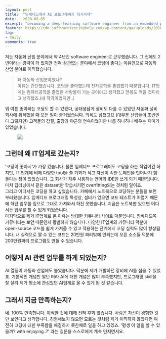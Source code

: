 ```yaml
---
layout: post
title:  "임베디드에서 AI 프로그래머가 되기까지"
date:   2020-08-05
excerpt: "becoming a deep-learning software engineer from an embedded programmer"
feature: https://cdn.softwaretestinghelp.com/wp-content/qa/uploads/2018/11/introduction-4.png
tag:
- daily
comments: true
---
```

저는 자동화 산업 분야에서 약 4년간 software engineer로 근무했습니다. 그 전에도 2년이라는 경력이 더 있지만 전혀 상관없는 분야에서 코딩이 좋다는 이유만으로 자동화 산업 분야로 이직했습니다.
> 왜 자동화 산업분야였나?  
이유는 간단했습니다. 코딩을 좋아했는데 전자공학을 졸업했기 때문입니다. IT업계는 컴퓨터공학을 졸업한 사람들이 가는 곳이라고 생각했고 연봉도 적을 것이라고 생각했죠.(내 착각이었지만..)

뭐 여튼 좋아하는 코딩도 할 수 있겠다, 공대생답게 장비도 다룰 수 있었던 자동화 설비 회사에 취직했을 때 모든 일이 즐거웠습니다. 의욕도 넘쳤고요.(대부분 신입들이 초반엔 다 그렇지만) 고객들의 갑질, 출장과 야근의 연속이었지만 나름 하나하나 배우는 재미가 있었습니다.
<figure>
	<a href="http://img.hani.co.kr/imgdb/resize/2018/1120/154258629145_20181120.JPG"><img src="http://img.hani.co.kr/imgdb/resize/2018/1120/154258629145_20181120.JPG"></a>
</figure>

## 그런데 왜 IT업계로 갔는지?
'코딩이 좋아서'가 가장 컸습니다. 물론 임베디드 프로그래머도 코딩을 하는 직업이긴 하지만, IT 업계에 비해 다양한 tool을 쓸 기회가 적고 자신이 속한 도메인을 벗어나기 힘들다는 점이 있었습니다. 그 회사가 자주 사용하는 언어와 IDE만 쓰게 되기 때문입니다. 마치 딥러닝에서 같은 dataset만 학습시키면 overfitting되는 것처럼 말이죠.  
그리고 어디서든 코딩을 하고 싶었습니다. 카페에서 노트북으로 코딩하는 분들을 보면 부러웠습니다. 임베디드 프로그래밍 특성상, 설비가 없으면 코드 테스트가 어렵기 때문에 하던 업무를 집으로 그대로 가져와서 하진 못했습니다. 지금은 노트북만 있으면 어디서든 업무를 할 수 있게 되었습니다.  
마지막으로 제가 IT업계로 온 이유는 방대한 커뮤니티 사이트 덕분입니다. 임베디드쪽 커뮤니티는 보안 때문인지 활발하지 않습니다. 다양한 IT업계의 커뮤니티 덕분에 open-source 코드를 쉽게 가져올 수 있고 적용하는 단계에서 코딩 실력도 많이 향상됩니다. 내 실력으로 짤 수 있는 코드는 20만원 짜리밖에 안되는데 오픈 소스들 덕분에 200만원짜리 프로그램도 만들 수 있습니다.

## 어떻게 AI 관련 업무를 하게 되었는지?
AI 열풍이 자동화 산업에도 불었습니다. 덕분에 제가 개발하던 장비에 AI를 심을 수 있었죠. 기본적인 개념만 알던 터라 AI에 대한 개념은 많이 부족했지만, 프로그래밍 skill을 잘 살려 제가 평소에 관심있던 AI업계로 올 수 있게 된 것 같습니다.

## 그래서 지금 만족하는지?
네. 100% 만족합니다. 이직한 것에 대해 전혀 후회 없습니다. 사람은 자신이 경험한 것만 보인다고 생각합니다. 경험해보지 않으면 모르는 것처럼 제가 이직하지 않았다면 여전히 코딩에 대한 부족함을 해결하지 못한채로 일을 하고 있겠죠. '평생 이 일을 할 수 있을까? with enjoying..?' 라는 질문을 스스로에게 계속 던지면서요.